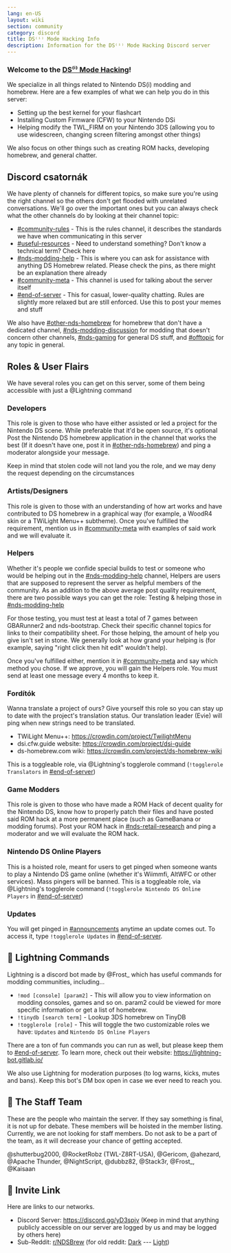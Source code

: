 ```yaml
---
lang: en-US
layout: wiki
section: community
category: discord
title: DS⁽ⁱ⁾ Mode Hacking Info
description: Information for the DS⁽ⁱ⁾ Mode Hacking Discord server
---
```


### Welcome to the <u>DS⁽ⁱ⁾ Mode Hacking</u>!

We specialize in all things related to Nintendo DS(i) modding and homebrew. Here are a few examples of what we can help you do in this server:

- Setting up the best kernel for your flashcart
- Installing Custom Firmware (CFW) to your Nintendo DSi
- Helping modify the TWL_FIRM on your Nintendo 3DS (allowing you to use widescreen, changing screen filtering amongst other things)

We also focus on other things such as creating ROM hacks, developing homebrew, and general chatter.

## Discord csatornák
We have plenty of channels for different topics, so make sure you're using the right channel so the others don't get flooded with unrelated conversations. We'll go over the important ones but you can always check what the other channels do by looking at their channel topic:

- [#community-rules][community-rules] - This is the rules channel, it describes the standards we have when communicating in this server
- [#useful-resources][useful-resources] - Need to understand something? Don't know a technical term?  Check here
- [#nds-modding-help][nds-modding-help] - This is where you can ask for assistance with anything DS Homebrew related. Please check the pins, as there might be an explanation there already
- [#community-meta][community-meta] - This channel is used for talking about the server itself
- [#end-of-server][end-of-server] - This for casual, lower-quality chatting. Rules are slightly more relaxed but are still enforced.  Use this to post your memes and stuff

We also have [#other-nds-homebrew][other-nds-homebrew] for homebrew that don't have a dedicated channel, [#nds-modding-discussion][nds-modding-discussion] for modding that doesn't concern other channels, [#nds-gaming][nds-gaming] for general DS stuff, and [#offtopic][offtopic] for any topic in general.

## Roles & User Flairs
We have several roles you can get on this server, some of them being accessible with just a @Lightning command

### Developers
This role is given to those who have either assisted or led a project for the Nintendo DS scene. While preferable that it'd be open source, it's optional Post the Nintendo DS homebrew application in the channel that works the best (If it doesn't have one, post it in [#other-nds-homebrew][other-nds-homebrew]) and ping a moderator alongside your message.

Keep in mind that stolen code will not land you the role, and we may deny the request depending on the circumstances

### Artists/Designers
This role is given to those with an understanding of how art works and have contributed to DS homebrew in a graphical way (for example, a WoodR4 skin or a TWiLight Menu++ subtheme). Once you've fulfilled the requirement, mention us in [#community-meta][community-meta] with examples of said work and we will evaluate it.

### Helpers
Whether it's people we confide special builds to test or someone who would be helping out in the [#nds-modding-help][nds-modding-help] channel, Helpers are users that are supposed to represent the server as helpful members of the community. As an addition to the above average post quality requirement, there are two possible ways you can get the role: Testing & helping those in [#nds-modding-help][nds-modding-help]

For those testing, you must test at least a total of 7 games between GBARunner2 and nds-bootstrap. Check their specific channel topics for links to their compatibility sheet. For those helping, the amount of help you give isn't set in stone. We generally look at how grand your helping is (for example, saying "right click then hit edit" wouldn't help).

Once you've fulfilled either, mention it in [#community-meta][community-meta] and say which method you chose. If we approve, you will gain the Helpers role. You must send at least one message every 4 months to keep it.

### Fordítók
Wanna translate a project of ours? Give yourself this role so you can stay up to date with the project's translation status. Our translation leader (Evie) will ping when new strings need to be translated.

- TWiLight Menu++: <https://crowdin.com/project/TwilightMenu>
- dsi.cfw.guide website: <https://crowdin.com/project/dsi-guide>
- ds-homebrew.com wiki: <https://crowdin.com/project/ds-homebrew-wiki>

This is a toggleable role, via @Lightning's togglerole command (`!togglerole Translators` in [#end-of-server][end-of-server])

### Game Modders
This role is given to those who have made a ROM Hack of decent quality for the Nintendo DS, know how to properly patch their files and have posted said ROM hack at a more permanent place (such as GameBanana or modding forums). Post your ROM hack in [#nds-retail-research][nds-retail-research] and ping a moderator and we will evaluate the ROM hack.

### Nintendo DS Online Players
This is a hoisted role, meant for users to get pinged when someone wants to play a Nintendo DS game online (whether it's Wiimmfi, AltWFC or other services). Mass pingers will be banned. This is a toggleable role, via @Lightning's togglerole command (`!togglerole Nintendo DS Online Players` in [#end-of-server][end-of-server])

### Updates
You will get pinged in [#announcements][announcements] anytime an update comes out. To access it, type `!togglerole Updates` in [#end-of-server][end-of-server].

## 🤖 Lightning Commands
Lightning is a discord bot made by @Frost_ which has useful commands for modding communities, including...

- `!mod [console] [param2]` - This will allow you to view information on modding consoles, games and so on. param2 could be viewed for more specific information or get a list of homebrew.
- `!tinydb [search term]` - Lookup 3DS homebrew on TinyDB
- `!togglerole [role]` - This will toggle the two customizable roles we have: `Updates` and `Nintendo DS Online Players`

There are a ton of fun commands you can run as well, but please keep them to [#end-of-server][end-of-server]. To learn more, check out their website: <https://lightning-bot.gitlab.io/>

We also use Lightning for moderation purposes (to log warns, kicks, mutes and bans). Keep this bot's DM box open in case we ever need to reach you.

## 👑 The Staff Team
These are the people who maintain the server. If they say something is final, it is not up for debate. These members will be hoisted in the member listing. Currently, we are not looking for staff members. Do not ask to be a part of the team, as it will decrease your chance of getting accepted.

@shutterbug2000, @RocketRobz (TWL-Z8RT-USA), @Gericom, @ahezard, @Apache Thunder, @NightScript, @dubbz82, @Stack3r, @Frost_, @Kaisaan

## 🚪 Invite Link
Here are links to our networks.

- Discord Server: <https://discord.gg/yD3spjv> (Keep in mind that anything publicly accessible on our server are logged by us and may be logged by others here)
- Sub-Reddit: [r/NDSBrew](https://reddit.com/r/NDSBrew) (for old reddit: [Dark](https://dm.reddit.com/r/NDSBrew/) --- [Light](https://old.reddit.com/r/NDSBrew/))

<!-- Discord channel links -->
[community-rules]: https://discord.com/channels/283769550611152897/718305959914766366
[useful-resources]: https://discord.com/channels/283769550611152897/638041441079263283

[announcements]: https://discord.com/channels/283769550611152897/283771381735489537
[community-meta]: https://discord.com/channels/283769550611152897/715651368391671919

[nds-modding-help]: https://discord.com/channels/283769550611152897/332961165829210117
[nds-modding-discussion]: https://discord.com/channels/283769550611152897/547986366357700620
[nds-retail-research]: https://discord.com/channels/283769550611152897/356988919738400768
[other-nds-homebrew]: https://discord.com/channels/283769550611152897/536968881500061712

[offtopic]: https://discord.com/channels/283769550611152897/286686210225864725
[nds-gaming]: https://discord.com/channels/283769550611152897/668680785154408448
[end-of-server]: https://discord.com/channels/283769550611152897/283770736215195648
